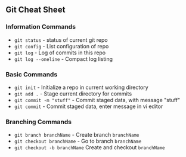 ## Git Cheat Sheet

### Information Commands
* `git status` - status of current git repo
* `git config` - List configuration of repo
* `git log` - Log of commits in this repo
* `git log --oneline` - Compact log listing

### Basic Commands
* `git init` - Initialize a repo in current working directory
* `git add .` - Stage current directory for commits
* `git commit -m "stuff"` - Commit staged data, with message "stuff"
* `git commit` - Commit staged data, enter message in vi editor

### Branching Commands
* `git branch branchName` - Create branch `branchName`
* `git checkout branchName` - Go to branch `branchName`
* `git checkout -b branchName` Create and checkout `branchName`
